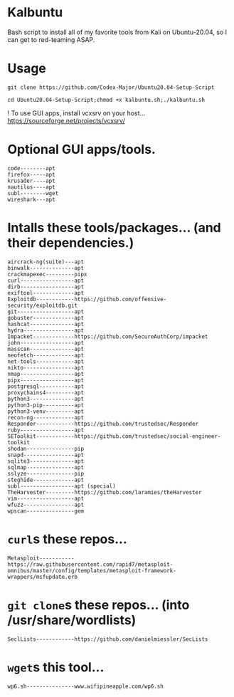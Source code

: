 # Kalbuntu
Bash script to install all of my favorite tools from Kali on Ubuntu-20.04, so I can get to red-teaming ASAP. 

# Usage
  `git clone https://github.com/Codex-Major/Ubuntu20.04-Setup-Script`
  
  `cd Ubuntu20.04-Setup-Script;chmod +x kalbuntu.sh;./kalbuntu.sh`

  ! To use GUI apps, install vcxsrv on your host... https://sourceforge.net/projects/vcxsrv/
  
# Optional GUI apps/tools.
    code--------apt
    firefox-----apt
    krusader----apt
    nautilus----apt
    subl--------wget
    wireshark---apt
    
# Intalls these tools/packages... (and their dependencies.)
    aircrack-ng(suite)---apt
    binwalk--------------apt
    crackmapexec---------pipx
    curl-----------------apt
    dirb-----------------apt
    exiftool-------------apt
    Exploitdb------------https://github.com/offensive-security/exploitdb.git
    git------------------apt
    gobuster-------------apt
    hashcat--------------apt
    hydra----------------apt
    Impacket-------------https://github.com/SecureAuthCorp/impacket
    john-----------------apt
    masscan--------------apt
    neofetch-------------apt
    net-tools------------apt
    nikto----------------apt
    nmap-----------------apt
    pipx-----------------apt
    postgresql-----------apt
    proxychains4---------apt
    python3--------------apt
    python3-pip----------apt
    python3-venv---------apt
    recon-ng-------------apt
    Responder------------https://github.com/trustedsec/Responder
    ruby-----------------apt
    SEToolkit------------https://github.com/trustedsec/social-engineer-toolkit
    shodan---------------pip
    snapd----------------apt
    sqlite3--------------apt
    sqlmap---------------apt
    sslyze---------------pip
    steghide-------------apt
    subl-----------------apt (special)
    TheHarvester---------https://github.com/laramies/theHarvester
    vim------------------apt
    wfuzz----------------apt
    wpscan---------------gem

# `curl`s these repos...
    Metasploit-----------https://raw.githubusercontent.com/rapid7/metasploit-omnibus/master/config/templates/metasploit-framework-wrappers/msfupdate.erb

# `git clone`s these repos... (into /usr/share/wordlists)
    SeclLists------------https://github.com/danielmiessler/SecLists

# `wget`s this tool...
    wp6.sh---------------www.wifipineapple.com/wp6.sh
